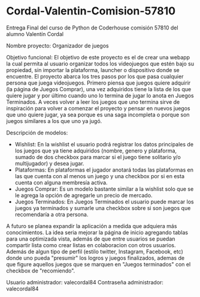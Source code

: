 # Cordal-Valentin-Comision-57810
Entrega Final del curso de Python de Coderhouse comisión 57810 del alumno Valentín Cordal 


Nombre proyecto: Organizador de juegos

Objetivo funcional: El objetivo de este proyecto es el de crear una webapp la cual permita al usuario organizar todos los videojuegos que estén bajo su propiedad, sin importar la plataforma, launcher o dispositivo donde se encuentre. El proyecto abarca los tres pasos por los que pasa cualquier persona que juega videojuegos. Primero piensa que juegos quiere adquirir (la página de Juegos Comprar), una vez adquiridos tiene la lista de los que quiere jugar y por último cuando uno lo termina de jugar lo anota en Juegos Terminados. A veces volver a leer los juegos que uno termina sirve de inspiración para volver a comenzar el proyecto y pensar en nuevos juegos que uno quiere jugar, ya sea porque es una saga incompleta o porque son juegos similares a los que uno ya jugó.

Descripción de modelos: 
- Wishlist: En la wishlist el usuario podrá registrar los datos principales de los juegos que ya tiene adquiridos (nombre, genero y plataforma, sumado de dos checkbox para marcar si el juego tiene solitario y/o multijugador) y desea jugar.
- Plataformas: En plataformas el jugador anotará todas las plataformas en las que cuenta con al menos un juego y una checkbox por si en esta cuenta con alguna membresía activa.
- Juegos Comprar: Es un modelo bastante similar a la wishlist solo que se le agrega la opción de agregarle un precio de mercado.
- Juegos Terminados: En Juegos Terminados el usuario puede marcar los juegos ya terminados y sumarle una checkbox sobre si son juegos que recomendaría a otra persona.

A futuro se planea expandir la aplicación a medida que adquiera más conocimientos. La idea seria mejorar la página de inicio agregando tablas para una optimizada vista, además de que entre usuarios se puedan compartir lista como crear listas en colaboracion con otros usuarios. Además de algun tipo de perfil (estilo twitter, Instagram, Facebook, etc) donde uno pueda "presumir" los logros y juegos finalizados, ademas de que figure aquellos juegos que se marquen en "Juegos terminados" con el checkbox de "recomiendo".

Usuario administrador: valecordal84
Contraseña administrador: valecordal84
